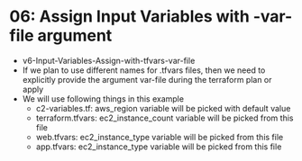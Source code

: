 # 06: Assign Input Variables with -var-file argument
- v6-Input-Variables-Assign-with-tfvars-var-file
- If we plan to use different names for .tfvars files, then we need to explicitly provide the argument var-file during the terraform plan or apply
- We will use following things in this example
    - c2-variables.tf: aws_region variable will be picked with default value
    - terraform.tfvars: ec2_instance_count variable will be picked from this file
    - web.tfvars: ec2_instance_type variable will be picked from this file
    - app.tfvars: ec2_instance_type variable will be picked from this file